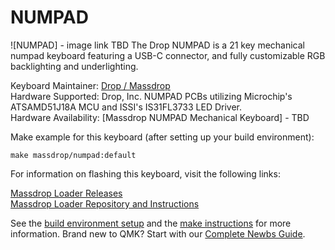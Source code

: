 # NUMPAD

![NUMPAD] - image link TBD
The Drop NUMPAD is a 21 key mechanical numpad keyboard featuring a USB-C connector, and fully customizable RGB backlighting and underlighting.

Keyboard Maintainer: [Drop / Massdrop](https://github.com/Massdrop/qmk_firmware)  
Hardware Supported: Drop, Inc. NUMPAD PCBs utilizing Microchip's ATSAMD51J18A MCU and ISSI's IS31FL3733 LED Driver.  
Hardware Availability: [Massdrop NUMPAD Mechanical Keyboard] - TBD

Make example for this keyboard (after setting up your build environment):

    make massdrop/numpad:default

For information on flashing this keyboard, visit the following links:

[Massdrop Loader Releases](https://github.com/Massdrop/mdloader/releases/tag/1.0.3)  
[Massdrop Loader Repository and Instructions](https://github.com/Massdrop/mdloader)

See the [build environment setup](https://docs.qmk.fm/#/getting_started_build_tools) and the [make instructions](https://docs.qmk.fm/#/getting_started_make_guide) for more information. Brand new to QMK? Start with our [Complete Newbs Guide](https://docs.qmk.fm/#/newbs).
